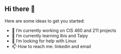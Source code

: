 ## Hi there 👋

Here are some ideas to get you started:

- 🔭 I’m currently working on CIS 460 and 211 projects
- 🌱 I’m currently learning Ibis and Taipy
- 🤔 I’m looking for help with Linux
- 📫 How to reach me: linkedin and email
